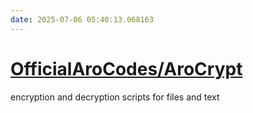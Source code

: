 ```yaml
---
date: 2025-07-06 05:40:13.068163
---
```


# [OfficialAroCodes/AroCrypt](https://github.com/OfficialAroCodes/AroCrypt)

encryption and decryption scripts for files and text